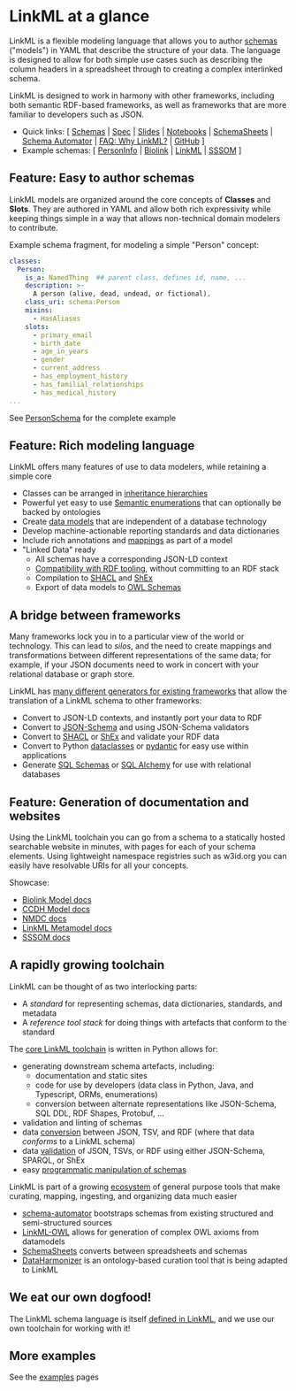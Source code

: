 # LinkML at a glance

LinkML is a flexible modeling language that allows you to author
[schemas](https://w3id.org/linkml/SchemaDefinition) ("models") in YAML that describe the structure of your
data. The language is designed to allow for both simple use cases such
as describing the column headers in a spreadsheet through to creating
a complex interlinked schema.

LinkML is designed to work in harmony with other frameworks, including
both semantic RDF-based frameworks, as well as frameworks that are more familiar
to developers such as JSON.

- Quick links: [
    [Schemas](../schemas/index) |
    [Spec](../specifications/linkml-spec.md) |
    [Slides](https://www.slideshare.net/cmungall/linkml-intro-july-2022pptx) |
    [Notebooks](https://github.com/linkml/linkml/blob/main/notebooks) |
    [SchemaSheets](https://linkml.io/schemasheets/) |
    [Schema Automator](https://linkml.io/schema-automator/) |
    [FAQ: Why LinkML?](../faq/why-linkml.md) |
    [GitHub](https://github.com/linkml/linkml/)
  ]
- Example schemas: [
  [PersonInfo](https://github.com/linkml/linkml/blob/main/examples/PersonSchema/personinfo.yaml) |
  [Biolink](https://github.com/biolink/biolink-model/blob/master/biolink-model.yaml) |
  [LinkML](https://github.com/linkml/linkml-model/blob/main/linkml_model/model/schema/meta.yaml) |
  [SSSOM](https://github.com/mapping-commons/sssom/blob/master/src/sssom_schema/schema/sssom_schema.yaml)
  ]

## Feature: Easy to author schemas

LinkML models are organized around the core concepts of **Classes**
and **Slots**. They are authored in YAML and allow both rich
expressivity while keeping things simple in a way that allows
non-technical domain modelers to contribute.

Example schema fragment, for modeling a simple "Person" concept:

```yaml
classes:
  Person:
    is_a: NamedThing  ## parent class, defines id, name, ...
    description: >-
      A person (alive, dead, undead, or fictional).
    class_uri: schema:Person
    mixins:
      - HasAliases
    slots:
      - primary_email
      - birth_date
      - age_in_years
      - gender
      - current_address
      - has_employment_history
      - has_familial_relationships
      - has_medical_history
...
```

See [PersonSchema](https://github.com/linkml/linkml/tree/main/examples/PersonSchema) for the complete example

## Feature: Rich modeling language

LinkML offers many features of use to data modelers, while retaining a simple core

- Classes can be arranged in [inheritance hierarchies](../schemas/inheritance.md)
- Powerful yet easy to use [Semantic enumerations](../schemas/enums.md) that can optionally be backed by ontologies
- Create [data models](/schemas/index) that are independent of a database technology
- Develop machine-actionable reporting standards and data dictionaries
- Include rich annotations and [mappings](../schemas/uris-and-mappings.md) as part of a model
- "Linked Data" ready
   - All schemas have a corresponding JSON-LD context
   - [Compatibility with RDF tooling](../data/rdf), without committing to an RDF stack
   - Compilation to [SHACL](../generators/shacl) and [ShEx](../generators/shex)
   - Export of data models to [OWL Schemas](../generators/owl)

## A bridge between frameworks

Many frameworks lock you in to a particular view of the world or
technology. This can lead to *silos*, and the need to create mappings
and transformations between different representations of the same
data; for example, if your JSON documents need to work in concert with
your relational database or graph store.

LinkML has [many different generators for existing
frameworks](../generators/index) that allow the translation of a LinkML
schema to other frameworks:

- Convert to JSON-LD contexts, and instantly port your data to RDF
- Convert to [JSON-Schema](../generators/json-schema) and using JSON-Schema validators
- Convert to [SHACL](/generators/shacl) or [ShEx](../generators/shex) and validate your RDF data
- Convert to Python [dataclasses](../generators/python) or  [pydantic](../generators/pydantic) for easy use within applications
- Generate [SQL Schemas](../generators/sqltable) or  [SQL Alchemy](../generators/sqlalchemy) for use with relational databases


## Feature: Generation of documentation and websites

Using the LinkML toolchain you can go from a schema to a statically
hosted searchable website in minutes, with pages for each of your
schema elements. Using lightweight namespace registries such as
w3id.org you can easily have resolvable URIs for all your concepts.

Showcase:

* [Biolink Model docs](https://biolink.github.io/biolink-model/)
* [CCDH Model docs](https://cancerdhc.github.io/ccdhmodel)
* [NMDC docs](https://microbiomedata.github.io/nmdc-schema/)
* [LinkML Metamodel docs](https://w3id.org/linkml/)
* [SSSOM docs](https://w3id.org/sssom/)

## A rapidly growing toolchain

LinkML can be thought of as two interlocking parts:

- A *standard* for representing schemas, data dictionaries, standards, and metadata
- A *reference tool stack* for doing things with artefacts that conform to the standard

The [core LinkML toolchain](https://github.com/linkml/linkml) is written in Python allows for:

- generating downstream schema artefacts, including:
    - documentation and static sites
    - code for use by developers (data class in Python, Java, and Typescript, ORMs, enumerations)
    - conversion between alternate representations like JSON-Schema, SQL DDL, RDF Shapes, Protobuf, ...
- validation and linting of schemas
- data [conversion](../data/conversion) between JSON, TSV, and RDF (where that data *conforms* to a LinkML schema)
- data [validation](../data/validating-data) of JSON, TSVs, or RDF using either JSON-Schema, SPARQL, or ShEx
- easy [programmatic manipulation of schemas](../developers/manipulating-schemas)


LinkML is part of a growing [ecosystem](../ecosystem) of general purpose tools that make curating, mapping, ingesting, and organizing data much easier

- [schema-automator](https://github.com/linkml/schema-automator) bootstraps schemas from existing structured and semi-structured sources
- [LinkML-OWL](https://github.com/linkml/linkml-owl) allows for generation of complex OWL axioms from datamodels
- [SchemaSheets](https://linkml.io/schemasheets/) converts between spreadsheets and schemas
- [DataHarmonizer](https://github.com/Public-Health-Bioinformatics/DataHarmonizer) is an ontology-based curation tool that is being adapted to LinkML

## We eat our own dogfood!

The LinkML schema language is itself [defined in LinkML](https://github.com/linkml/linkml-model/blob/main/linkml_model/model/schema/meta.yaml), and we use our own toolchain for working with it!

## More examples

See the [examples](../examples) pages
